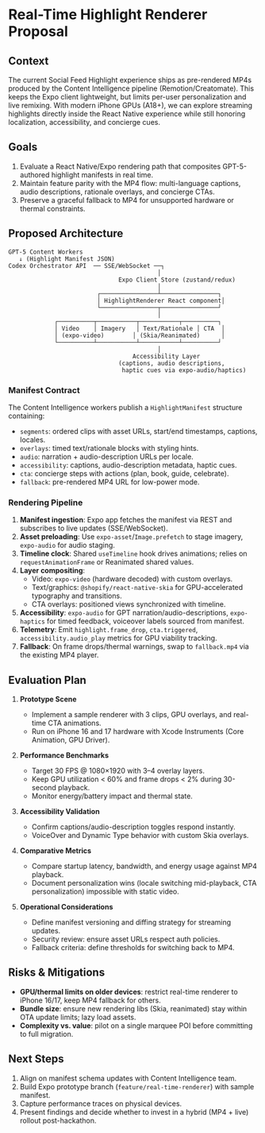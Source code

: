 # Real-Time Highlight Renderer Proposal

## Context

The current Social Feed Highlight experience ships as pre-rendered MP4s produced by the Content Intelligence pipeline (Remotion/Creatomate). This keeps the Expo client lightweight, but limits per-user personalization and live remixing. With modern iPhone GPUs (A18+), we can explore streaming highlights directly inside the React Native experience while still honoring localization, accessibility, and concierge cues.

## Goals

1. Evaluate a React Native/Expo rendering path that composites GPT-5-authored highlight manifests in real time.
2. Maintain feature parity with the MP4 flow: multi-language captions, audio descriptions, rationale overlays, and concierge CTAs.
3. Preserve a graceful fallback to MP4 for unsupported hardware or thermal constraints.

## Proposed Architecture

```
GPT-5 Content Workers
   ↓ (Highlight Manifest JSON)
Codex Orchestrator API  ── SSE/WebSocket ──┐
                                          │
                               Expo Client Store (zustand/redux)
                                          │
                         ┌────────────────┴────────────────┐
                         │ HighlightRenderer React component│
                         └────────────────┬────────────────┘
                                          │
             ┌──────────┬───────────┬───────────┬──────────┐
             │ Video    │ Imagery   │ Text/Rationale │ CTA  │
             │ (expo-video)        │ (Skia/Reanimated)      │
             └──────────┴───────────┴───────────┴──────────┘
                                          │
                                   Accessibility Layer
                               (captions, audio descriptions,
                                haptic cues via expo-audio/haptics)
```

### Manifest Contract

The Content Intelligence workers publish a `HighlightManifest` structure containing:

- `segments`: ordered clips with asset URLs, start/end timestamps, captions, locales.
- `overlays`: timed text/rationale blocks with styling hints.
- `audio`: narration + audio-description URLs per locale.
- `accessibility`: captions, audio-description metadata, haptic cues.
- `cta`: concierge steps with actions (plan, book, guide, celebrate).
- `fallback`: pre-rendered MP4 URL for low-power mode.

### Rendering Pipeline

1. **Manifest ingestion**: Expo app fetches the manifest via REST and subscribes to live updates (SSE/WebSocket).
2. **Asset preloading**: Use `expo-asset`/`Image.prefetch` to stage imagery, `expo-audio` for audio staging.
3. **Timeline clock**: Shared `useTimeline` hook drives animations; relies on `requestAnimationFrame` or Reanimated shared values.
4. **Layer compositing**:
   - Video: `expo-video` (hardware decoded) with custom overlays.
   - Text/graphics: `@shopify/react-native-skia` for GPU-accelerated typography and transitions.
   - CTA overlays: positioned views synchronized with timeline.
5. **Accessibility**: `expo-audio` for GPT narration/audio-descriptions, `expo-haptics` for timed feedback, voiceover labels sourced from manifest.
6. **Telemetry**: Emit `highlight.frame_drop`, `cta.triggered`, `accessibility.audio_play` metrics for GPU viability tracking.
7. **Fallback**: On frame drops/thermal warnings, swap to `fallback.mp4` via the existing MP4 player.

## Evaluation Plan

1. **Prototype Scene**
   - Implement a sample renderer with 3 clips, GPU overlays, and real-time CTA animations.
   - Run on iPhone 16 and 17 hardware with Xcode Instruments (Core Animation, GPU Driver).

2. **Performance Benchmarks**
   - Target 30 FPS @ 1080×1920 with 3–4 overlay layers.
   - Keep GPU utilization < 60% and frame drops < 2% during 30-second playback.
   - Monitor energy/battery impact and thermal state.

3. **Accessibility Validation**
   - Confirm captions/audio-description toggles respond instantly.
   - VoiceOver and Dynamic Type behavior with custom Skia overlays.

4. **Comparative Metrics**
   - Compare startup latency, bandwidth, and energy usage against MP4 playback.
   - Document personalization wins (locale switching mid-playback, CTA personalization) impossible with static video.

5. **Operational Considerations**
   - Define manifest versioning and diffing strategy for streaming updates.
   - Security review: ensure asset URLs respect auth policies.
   - Fallback criteria: define thresholds for switching back to MP4.

## Risks & Mitigations

- **GPU/thermal limits on older devices**: restrict real-time renderer to iPhone 16/17, keep MP4 fallback for others.
- **Bundle size**: ensure new rendering libs (Skia, reanimated) stay within OTA update limits; lazy load assets.
- **Complexity vs. value**: pilot on a single marquee POI before committing to full migration.

## Next Steps

1. Align on manifest schema updates with Content Intelligence team.
2. Build Expo prototype branch (`feature/real-time-renderer`) with sample manifest.
3. Capture performance traces on physical devices.
4. Present findings and decide whether to invest in a hybrid (MP4 + live) rollout post-hackathon.


